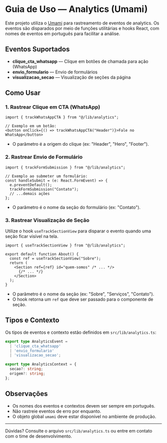 # Guia de Uso — Analytics (Umami)

Este projeto utiliza o [Umami](https://umami.is/) para rastreamento de eventos de analytics. Os eventos são disparados por meio de funções utilitárias e hooks React, com nomes de eventos em português para facilitar a análise.

## Eventos Suportados

- **clique_cta_whatsapp** — Clique em botões de chamada para ação (WhatsApp)
- **envio_formulario** — Envio de formulários
- **visualizacao_secao** — Visualização de seções da página

## Como Usar

### 1. Rastrear Clique em CTA (WhatsApp)

```tsx
import { trackWhatsAppCTA } from "@/lib/analytics";

// Exemplo em um botão:
<button onClick={() => trackWhatsAppCTA("Header")}>Fale no WhatsApp</button>
```

- O parâmetro é a origem do clique (ex: "Header", "Hero", "Footer").

### 2. Rastrear Envio de Formulário

```tsx
import { trackFormSubmission } from "@/lib/analytics";

// Exemplo ao submeter um formulário:
const handleSubmit = (e: React.FormEvent) => {
  e.preventDefault();
  trackFormSubmission("Contato");
  // ...demais ações
};
```

- O parâmetro é o nome da seção do formulário (ex: "Contato").

### 3. Rastrear Visualização de Seção

Utilize o hook `useTrackSectionView` para disparar o evento quando uma seção ficar visível na tela.

```tsx
import { useTrackSectionView } from "@/lib/analytics";

export default function About() {
  const ref = useTrackSectionView("Sobre");
  return (
    <Section ref={ref} id="quem-somos" /* ... */>
      {/* ... */}
    </Section>
  );
}
```

- O parâmetro é o nome da seção (ex: "Sobre", "Serviços", "Contato").
- O hook retorna um `ref` que deve ser passado para o componente de seção.

## Tipos e Contexto

Os tipos de eventos e contexto estão definidos em `src/lib/analytics.ts`:

```ts
export type AnalyticsEvent =
  | 'clique_cta_whatsapp'
  | 'envio_formulario'
  | 'visualizacao_secao';

export type AnalyticsContext = {
  secao?: string;
  origem?: string;
};
```

## Observações

- Os nomes dos eventos e contextos devem ser sempre em português.
- Não rastreie eventos de erro por enquanto.
- O objeto global `umami` deve estar disponível no ambiente de produção.

---

Dúvidas? Consulte o arquivo `src/lib/analytics.ts` ou entre em contato com o time de desenvolvimento.
